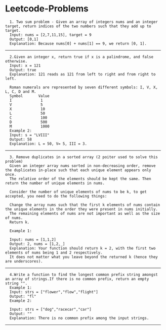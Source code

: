 # Leetcode-Problems

      1. Two sum problem - Given an array of integers nums and an integer target, return indices of the two numbers such that they add up to target.
      Input: nums = [2,7,11,15], target = 9
      Output: [0,1]
      Explanation: Because nums[0] + nums[1] == 9, we return [0, 1].

-------------------------------------------------------------------------------------------------------------------------------------------------------------------
      
      2.Given an integer x, return true if x is a palindrome, and false otherwise.
      Input: x = 121
      Output: true
      Explanation: 121 reads as 121 from left to right and from right to left.
      
      Roman numerals are represented by seven different symbols: I, V, X, L, C, D and M.
      Symbol       Value
      I             1
      V             5
      X             10
      L             50
      C             100
      D             500
      M             1000
      Example 2:
      Input: s = "LVIII"
      Output: 58
      Explanation: L = 50, V= 5, III = 3.

--------------------------------------------------------------------------------------------------------------------------------------------------------------------
      
      3. Remove duplicates in a sorted array (2 poiter used to solve this problem)
      Given an integer array nums sorted in non-decreasing order, remove the duplicates in-place such that each unique element appears only once. 
      The relative order of the elements should be kept the same. Then return the number of unique elements in nums.
      
      Consider the number of unique elements of nums to be k, to get accepted, you need to do the following things:
      
      Change the array nums such that the first k elements of nums contain the unique elements in the order they were present in nums initially. 
      The remaining elements of nums are not important as well as the size of nums.
      Return k.
      
      Example 1:
      
      Input: nums = [1,1,2]
      Output: 2, nums = [1,2,_]
      Explanation: Your function should return k = 2, with the first two elements of nums being 1 and 2 respectively.
      It does not matter what you leave beyond the returned k (hence they are underscores).

--------------------------------------------------------------------------------------------------------------------------------------------------------------------

      4.Write a function to find the longest common prefix string amongst an array of strings.If there is no common prefix, return an empty string "".
      Example 1:
      Input: strs = ["flower","flow","flight"]
      Output: "fl"
      Example 2:
      
      Input: strs = ["dog","racecar","car"]
      Output: ""
      Explanation: There is no common prefix among the input strings.

---------------------------------------------------------------------------------------------------------------------------------------------------------------------
